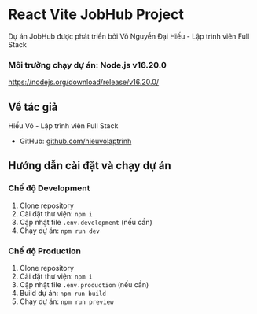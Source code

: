 # React Vite JobHub Project
Dự án JobHub được phát triển bởi Võ Nguyễn Đại Hiếu - Lập trình viên Full Stack

### Môi trường chạy dự án: Node.js v16.20.0
https://nodejs.org/download/release/v16.20.0/

## Về tác giả
Hiếu Võ - Lập trình viên Full Stack
- GitHub: [github.com/hieuvolaptrinh](https://github.com/hieuvolaptrinh)

## Hướng dẫn cài đặt và chạy dự án

### Chế độ Development
1. Clone repository
2. Cài đặt thư viện: `npm i`
3. Cập nhật file `.env.development` (nếu cần)
4. Chạy dự án: `npm run dev`

### Chế độ Production
1. Clone repository
2. Cài đặt thư viện: `npm i`
3. Cập nhật file `.env.production` (nếu cần)
4. Build dự án: `npm run build`
5. Chạy dự án: `npm run preview`
